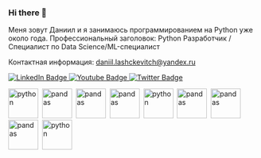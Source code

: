### Hi there 👋
Меня зовут Даниил и я занимаюсь программированием на Python уже около года.
Профессиональный заголовок: Python Разработчик / Специалист по Data Science/ML-специалист

Контактная информация: daniil.lashckevitch@yandex.ru
<div id="badges">
  <a href="https://t.me/Daniil_5t4Rt">
    <img src="https://img.shields.io/badge/Telegram-blue?logo=telegram&logoColor=white&style=for-the-badge" alt="LinkedIn Badge"/>
  </a>
  <a href="https://api.whatsapp.com/send?phone=79623724292">
    <img src="https://img.shields.io/badge/WhatsApp-bgreen?logo=whatsapp&logoColor=white&style=for-the-badge" alt="Youtube Badge"/>
  </a>
  <a href="your-twitter-URL">
    <img src="https://img.shields.io/badge/ВКонтакте-blue?logo=vk&logoColor=white&style=for-the-badge " alt="Twitter Badge"/>
  </a>
</div>



<img src="https://cdn.jsdelivr.net/gh/devicons/devicon/icons/python/python-original-wordmark.svg" title = "python" width = "60" height = "60"/>&nbsp;
<img src="https://cdn.jsdelivr.net/gh/devicons/devicon/icons/numpy/numpy-original-wordmark.svg" title = "pandas" width = "60" height = "60"/>&nbsp;
<img src="https://cdn.jsdelivr.net/gh/devicons/devicon/icons/pandas/pandas-original-wordmark.svg" title = "pandas"  width = "60" height = "60"/>&nbsp;
<img src="https://cdn.jsdelivr.net/gh/devicons/devicon/icons/tensorflow/tensorflow-original-wordmark.svg" title = "pandas"  width = "60" height = "60"/>&nbsp;
<img src="https://cdn.jsdelivr.net/gh/devicons/devicon/icons/mysql/mysql-original-wordmark.svg" title = "python"  width = "60" height = "60"/>&nbsp;
<img src="https://cdn.jsdelivr.net/gh/devicons/devicon/icons/jupyter/jupyter-original-wordmark.svg" title = "pandas"  width = "60" height = "60"/>&nbsp;
<img src="https://cdn.jsdelivr.net/gh/devicons/devicon/icons/matlab/matlab-original.svg" title = "pandas"  width = "60" height = "60"/>&nbsp;
<img src="https://cdn.jsdelivr.net/gh/devicons/devicon/icons/cplusplus/cplusplus-original.svg" title = "pandas"  width = "60" height = "60"/>&nbsp;
<img src="https://cdn.jsdelivr.net/gh/devicons/devicon/icons/c/c-original.svg" title = "python"  width = "60" height = "60"/>&nbsp;



<!--
**cdm4Ki90L1t/cdm4Ki90L1t** is a ✨ _special_ ✨ repository because its `README.md` (this file) appears on your GitHub profile.

Here are some ideas to get you started:

- 🔭 I’m currently working on ...
- 🌱 I’m currently learning ...
- 👯 I’m looking to collaborate on ...
- 🤔 I’m looking for help with ...
- 💬 Ask me about ...
- 📫 How to reach me: ...
- 😄 Pronouns: ...
- ⚡ Fun fact: ...
          

https://img.shields.io/badge/Telegram-blue?logo=telegram&logoColor=white&style=for-the-badge
https://img.shields.io/badge/ВКонтакте-blue?logo=vk&logoColor=white&style=for-the-badge          
-->
  
          
